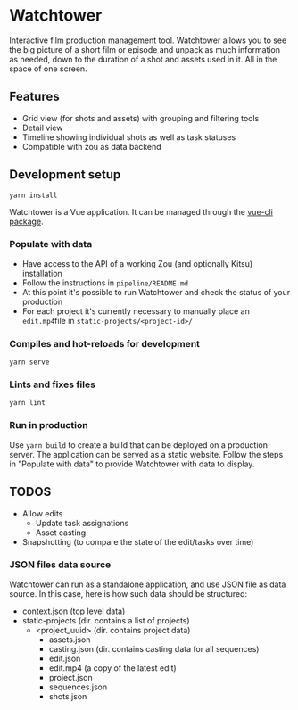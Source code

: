 # Watchtower

Interactive film production management tool. Watchtower allows you to see the big picture of a 
short film or episode and unpack as much information as needed, down to the duration of a shot and
assets used in it. All in the space of one screen.

## Features

* Grid view (for shots and assets) with grouping and filtering tools
* Detail view
* Timeline showing individual shots as well as task statuses
* Compatible with zou as data backend


## Development setup
```
yarn install
```

Watchtower is a Vue application. It can be managed through the [vue-cli package](https://cli.vuejs.org/).

### Populate with data

* Have access to the API of a working Zou (and optionally Kitsu) installation
* Follow the instructions in `pipeline/README.md`
* At this point it's possible to run Watchtower and check the status of your production
* For each project it's currently necessary to manually place an `edit.mp4`file in `static-projects/<project-id>/`

### Compiles and hot-reloads for development
```
yarn serve
```

### Lints and fixes files
```
yarn lint
```

### Run in production
Use `yarn build` to create a build that can be deployed on a production server. The application can be served as a
static website. Follow the steps in "Populate with data" to provide Watchtower with data to display.


## TODOS

* Allow edits
  * Update task assignations
  * Asset casting
* Snapshotting (to compare the state of the edit/tasks over time)


### JSON files data source

Watchtower can run as a standalone application, and use JSON file as data source. In this case, here is how such data
should be structured:

- context.json (top level data)
- static-projects (dir. contains a list of projects)
  - <project_uuid> (dir. contains project data)
    - assets.json
    - casting.json (dir. contains casting data for all sequences)
    - edit.json
    - edit.mp4 (a copy of the latest edit)
    - project.json
    - sequences.json
    - shots.json
